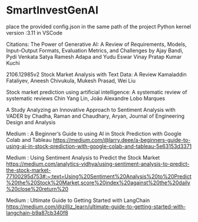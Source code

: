 # SmartInvestGenAI
place the provided config.json in the same path of the project
Python kernel version :3.11 in VSCode

Citations:
The Power of Generative AI: A Review of Requirements, Models, Input–Output Formats, Evaluation Metrics, and Challenges by Ajay Bandi, Pydi Venkata Satya Ramesh Adapa and Yudu Eswar Vinay Pratap Kumar Kuchi

2106.12985v2 Stock Market Analysis with Text Data: A Review Kamaladdin Fataliyev, Aneesh Chivukula, Mukesh Prasad, Wei Liu

Stock market prediction using artificial intelligence: A systematic review of systematic reviews Chin Yang Lin, João Alexandre Lobo Marques

A Study Analyzing an Innovative Approach to Sentiment Analysis with VADER by Chadha, Raman and Chaudhary, Aryan, Journal of Engineering Design and Analysis

Medium : A Beginner’s Guide to using AI in Stock Prediction with Google Colab and Tableau https://medium.com/@larry.deee/a-beginners-guide-to-using-ai-in-stock-prediction-with-google-colab-and-tableau-5e63153d3371

Medium : Using Sentiment Analysis to Predict the Stock Market https://medium.com/analytics-vidhya/using-sentiment-analysis-to-predict-the-stock-market-77100295d753#:~:text=Using%20Sentiment%20Analysis%20to%20Predict%20the%20Stock%20Market,score%20index%20against%20the%20daily%20close%20return%20

Medium : Ultimate Guide to Getting Started with LangChain https://medium.com/@zilliz_learn/ultimate-guide-to-getting-started-with-langchain-b9a87cb340f8
